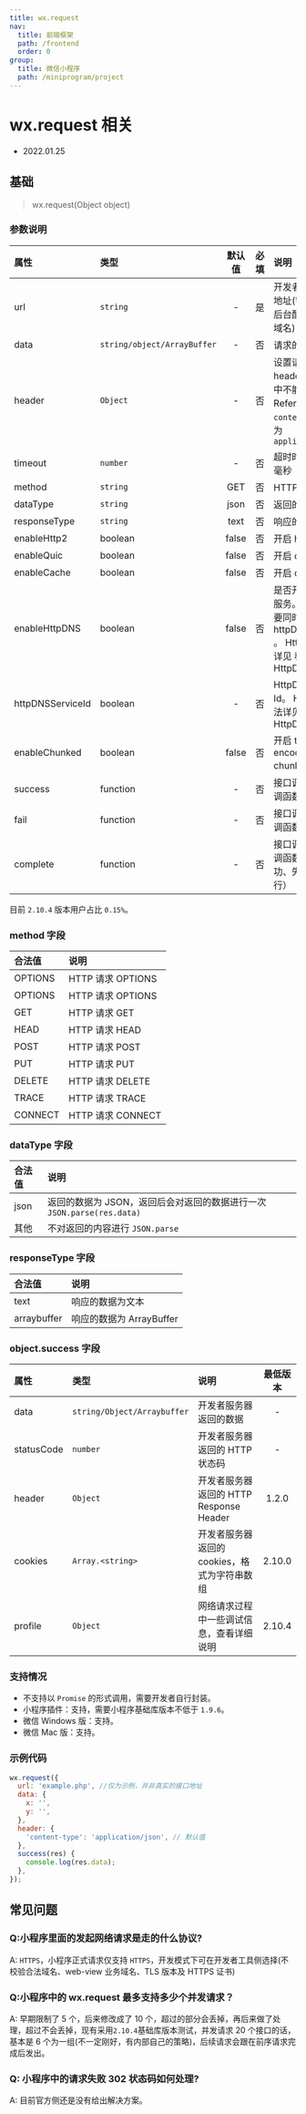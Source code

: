 ```yaml
---
title: wx.request
nav:
  title: 前端框架
  path: /frontend
  order: 0
group:
  title: 微信小程序
  path: /miniprogram/project
---
```


# wx.request 相关

- 2022.01.25

## 基础

> wx.request(Object object)

### 参数说明

| 属性             | 类型                        | 默认值 | 必填 | 说明                                                                                              | 最低版本 |
| :--------------- | :-------------------------- | :----: | :--- | :------------------------------------------------------------------------------------------------ | :------: |
| url              | `string`                    |   -    | 是   | 开发者服务器接口地址(需要在小程序后台配置对应合法域名)                                            |    -     |
| data             | `string/object/ArrayBuffer` |   -    | 否   | 请求的参数                                                                                        |
| header           | `Object`                    |   -    | 否   | 设置请求的 header，header 中不能设置 Referer。 `content-type` 默认为 `application/json`           |
| timeout          | `number`                    |   -    | 否   | 超时时间，单位为毫秒                                                                              |  2.10.0  |
| method           | `string`                    |  GET   | 否   | HTTP 请求方法                                                                                     |
| dataType         | `string`                    |  json  | 否   | 返回的数据格式                                                                                    |    -     |
| responseType     | `string`                    |  text  | 否   | 响应的数据类型                                                                                    |  1.7.0   |
| enableHttp2      | boolean                     | false  | 否   | 开启 http2                                                                                        |  2.10.4  |
| enableQuic       | boolean                     | false  | 否   | 开启 quic                                                                                         |  2.10.4  |
| enableCache      | boolean                     | false  | 否   | 开启 cache                                                                                        |  2.10.4  |
| enableHttpDNS    | boolean                     | false  | 否   | 是否开启 HttpDNS 服务。如开启，需要同时填入 httpDNSServiceId 。 HttpDNS 用法详见 移动解析 HttpDNS |  2.19.1  |
| httpDNSServiceId | boolean                     |   -    | 否   | HttpDNS 服务商 Id。 HttpDNS 用法详见 移动解析 HttpDNS                                             |  2.19.1  |
| enableChunked    | boolean                     | false  | 否   | 开启 transfer-encoding chunked。                                                                  |  2.20.2  |
| success          | function                    |   -    | 否   | 接口调用成功的回调函数                                                                            |
| fail             | function                    |   -    | 否   | 接口调用失败的回调函数                                                                            |
| complete         | function                    |   -    | 否   | 接口调用结束的回调函数（调用成功、失败都会执行）                                                  |

目前 `2.10.4` 版本用户占比 `0.15%`。

### method 字段

| 合法值  | 说明              |
| :------ | :---------------- |
| OPTIONS | HTTP 请求 OPTIONS |
| OPTIONS | HTTP 请求 OPTIONS |
| GET     | HTTP 请求 GET     |
| HEAD    | HTTP 请求 HEAD    |
| POST    | HTTP 请求 POST    |
| PUT     | HTTP 请求 PUT     |
| DELETE  | HTTP 请求 DELETE  |
| TRACE   | HTTP 请求 TRACE   |
| CONNECT | HTTP 请求 CONNECT |

### dataType 字段

| 合法值 | 说明                                                                   |
| :----- | :--------------------------------------------------------------------- |
| json   | 返回的数据为 JSON，返回后会对返回的数据进行一次 `JSON.parse(res.data)` |
| 其他   | 不对返回的内容进行 `JSON.parse`                                        |

### responseType 字段

| 合法值      | 说明                     |
| :---------- | :----------------------- |
| text        | 响应的数据为文本         |
| arraybuffer | 响应的数据为 ArrayBuffer |

### object.success 字段

| 属性       | 类型                        | 说明                                         | 最低版本 |
| :--------- | :-------------------------- | :------------------------------------------- | :------: |
| data       | `string/Object/Arraybuffer` | 开发者服务器返回的数据                       |    -     |
| statusCode | `number`                    | 开发者服务器返回的 HTTP 状态码               |    -     |
| header     | `Object`                    | 开发者服务器返回的 HTTP Response Header      |  1.2.0   |
| cookies    | `Array.<string>`            | 开发者服务器返回的 cookies，格式为字符串数组 |  2.10.0  |
| profile    | `Object`                    | 网络请求过程中一些调试信息，查看详细说明     |  2.10.4  |

### 支持情况

- 不支持以 `Promise` 的形式调用，需要开发者自行封装。
- 小程序插件：支持，需要小程序基础库版本不低于 `1.9.6`。
- 微信 Windows 版：支持。
- 微信 Mac 版：支持。

### 示例代码

```js
wx.request({
  url: 'example.php', //仅为示例，并非真实的接口地址
  data: {
    x: '',
    y: '',
  },
  header: {
    'content-type': 'application/json', // 默认值
  },
  success(res) {
    console.log(res.data);
  },
});
```

## 常见问题

### Q:小程序里面的发起网络请求是走的什么协议?

A: `HTTPS`，小程序正式请求仅支持 `HTTPS`，开发模式下可在开发者工具侧选择(不校验合法域名、web-view 业务域名、TLS 版本及 HTTPS 证书)

### Q:小程序中的 wx.request 最多支持多少个并发请求？

A: 早期限制了 5 个，后来修改成了 10 个，超过的部分会丢掉，再后来做了处理，超过不会丢掉，现有采用`2.10.4`基础库版本测试，并发请求 20 个接口的话，基本是 6 个为一组(不一定刚好，有内部自己的策略)，后续请求会跟在前序请求完成后发出。

### Q: 小程序中的请求失败 302 状态码如何处理?

A: 目前官方侧还是没有给出解决方案。
